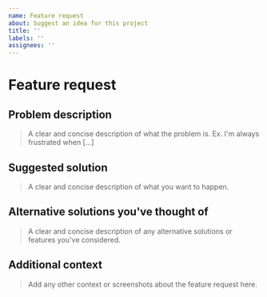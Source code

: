 ```yaml
---
name: Feature request
about: Suggest an idea for this project
title: ''
labels: ''
assignees: ''
---
```


# Feature request

## Problem description

> A clear and concise description of what the problem is. Ex. I'm always frustrated when [...]

## Suggested solution

> A clear and concise description of what you want to happen.

## Alternative solutions you've thought of

> A clear and concise description of any alternative solutions or features you've considered.

## Additional context

> Add any other context or screenshots about the feature request here.
